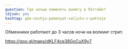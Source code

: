 ```yaml
---
question: Где ночью поменять валюту в Паттайе?
ldjson: yes
hashtag: gde-nochju-pomenyat-valjutu-v-pattaje
---
```


Обменники работают до 3 часов ночи на волкинг стрит.

<https://goo.gl/maps/dKLF4ce38GoCuX9y7>